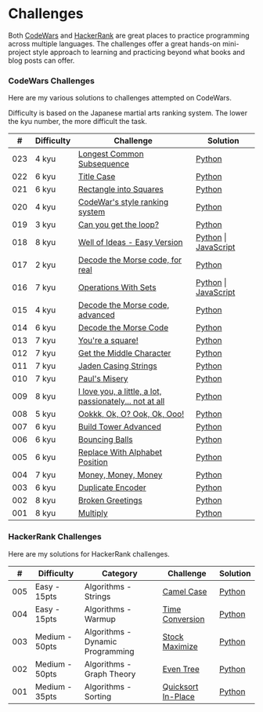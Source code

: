 # Challenges
Both [CodeWars](https://www.codewars.com) and [HackerRank](https://www.hackerrank.com) are great places to practice programming across multiple languages. The challenges offer a great hands-on mini-project style approach to learning and practicing beyond what books and blog posts can offer.




### CodeWars Challenges
Here are my various solutions to challenges attempted on CodeWars.

Difficulty is based on the Japanese martial arts ranking system. The lower the kyu number, the more difficult the task.

| #    | Difficulty | Challenge                                | Solution                                 |
| ---- | ---------- | ---------------------------------------- | ---------------------------------------- |
| 023  | 4 kyu      | [Longest Common Subsequence](https://www.codewars.com/kata/longest-common-subsequence) | [Python](/Python/longest_common_subsequence/lcs/lcs.py) |
| 022  | 6 kyu      | [Title Case](https://www.codewars.com/kata/title-case) | [Python](/Python/title/title/title.py)   |
| 021  | 6 kyu      | [Rectangle into Squares](https://www.codewars.com/kata/55466989aeecab5aac00003e) | [Python](/Python/rectangle/rectangle/rectangle.py) |
| 020  | 4 kyu      | [CodeWar's style ranking system](https://www.codewars.com/kata/codewars-style-ranking-system) | [Python](/Python/ranking/ranking/ranking.py) |
| 019  | 3 kyu      | [Can you get the loop?](http://www.codewars.com/kata/can-you-get-the-loop) | [Python](/Python/can_you_get_the_loop.py) |
| 018  | 8 kyu      | [Well of Ideas - Easy Version](https://www.codewars.com/kata/57f222ce69e09c3630000212) | [Python](/Python/well_of_ideas.py) \| [JavaScript](/JavaScript/well_of_ideas.js) |
| 017  | 2 kyu      | [Decode the Morse code, for real](https://www.codewars.com/kata/54acd76f7207c6a2880012bb) | [Python](https://github.com/joshpeng/Python-Morse-Code/blob/6f999a39b488483f91a77031618fd3460064c7ee/morse/morse.py) |
| 016  | 7 kyu      | [Operations With Sets](https://www.codewars.com/kata/5609fd5b44e602b2ff00003a) | [Python](/Python/operations_with_sets.py) \| [JavaScript](/JavaScript/operations_with_sets.js) |
| 015  | 4 kyu      | [Decode the Morse code, advanced](https://www.codewars.com/kata/54b72c16cd7f5154e9000457) | [Python](https://github.com/joshpeng/Python-Morse-Code/blob/4477403e7f35940dccf511e5448ec6fe2265a382/morse/morse.py) |
| 014  | 6 kyu      | [Decode the Morse Code](https://www.codewars.com/kata/54b724efac3d5402db00065e) | [Python](https://github.com/joshpeng/Python-Morse-Code/blob/e22ae642c07bc3e5bd695955b4df293484badda5/morse/morse.py) |
| 013  | 7 kyu      | [You're a square!](https://www.codewars.com/kata/54c27a33fb7da0db0100040e) | [Python](/Python/youre_a_square.py)      |
| 012  | 7 kyu      | [Get the Middle Character](https://www.codewars.com/kata/56747fd5cb988479af000028) | [Python](/Python/get_the_middle_character.py) |
| 011  | 7 kyu      | [Jaden Casing Strings](https://www.codewars.com/kata/5390bac347d09b7da40006f6) | [Python](/Python/jaden_case.py)          |
| 010  | 7 kyu      | [Paul's Misery](https://www.codewars.com/kata/57ee31c5e77282c24d000024) | [Python](/Python/pauls_misery.py)        |
| 009  | 8 kyu      | [I love you, a little, a lot, passionately...  not at all](https://www.codewars.com/kata/57f24e6a18e9fad8eb000296) | [Python](/Python/love_you_little_lot_passionately.py) |
| 008  | 5 kyu      | [Ookkk, Ok, O? Ook, Ok, Ooo!](https://www.codewars.com/kata/55035eb47451fb61c0000288) | [Python](/Python/ok.py)                  |
| 007  | 6 kyu      | [Build Tower Advanced](https://www.codewars.com/kata/57675f3dedc6f728ee000256) | [Python](/Python/build_tower_advanced.py) |
| 006  | 6 kyu      | [Bouncing Balls](https://www.codewars.com/kata/5544c7a5cb454edb3c000047) | [Python](/Python/bouncing_balls.py)      |
| 005  | 6 kyu      | [Replace With Alphabet Position](https://www.codewars.com/kata/546f922b54af40e1e90001da) | [Python](/Python/replace_with_alphabet_position.py) |
| 004  | 7 kyu      | [Money, Money, Money](https://www.codewars.com/kata/563f037412e5ada593000114) | [Python](/Python/money.py)               |
| 003  | 6 kyu      | [Duplicate Encoder](https://www.codewars.com/kata/54b42f9314d9229fd6000d9c) | [Python](/Python/duplicate_encoder.py)   |
| 002  | 8 kyu      | [Broken Greetings](https://www.codewars.com/kata/50654ddff44f800200000001) | [Python](/Python/broken_greetings.py)    |
| 001  | 8 kyu      | [Multiply](https://www.codewars.com/kata/50654ddff44f800200000004) | [Python](/Python/multiply.py)            |



### HackerRank Challenges

Here are my solutions for HackerRank challenges.

| #    | Difficulty     | Category                         | Challenge                                | Solution                              |
| ---- | -------------- | -------------------------------- | ---------------------------------------- | ------------------------------------- |
| 005  | Easy - 15pts   | Algorithms - Strings             | [Camel Case](https://www.hackerrank.com/challenges/camelcase) | [Python](/Python/camel_case.py)       |
| 004  | Easy - 15pts   | Algorithms - Warmup              | [Time Conversion](https://www.hackerrank.com/challenges/time-conversion) | [Python](/Python/time_conversion.py)  |
| 003  | Medium - 50pts | Algorithms - Dynamic Programming | [Stock Maximize](https://www.hackerrank.com/challenges/stockmax) | [Python](/Python/stock_max.py)        |
| 002  | Medium - 50pts | Algorithms - Graph Theory        | [Even Tree](https://www.hackerrank.com/challenges/even-tree) | [Python](/Python/even_tree/even_tree/even_tree.py)        |
| 001  | Medium - 35pts | Algorithms - Sorting             | [Quicksort In-Place](https://www.hackerrank.com/challenges/quicksort3) | [Python](/Python/quicksort_lomuto.py) |

